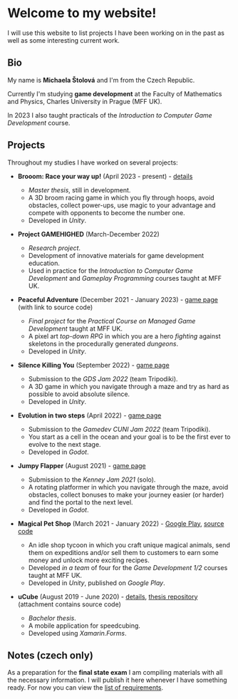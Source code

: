 # Welcome to my website!

I will use this website to list projects I have been working on in the past as well as some interesting current work.

## Bio
My name is **Michaela Štolová** and I'm from the Czech Republic.

Currently I'm studying **game development** at the Faculty of Mathematics and Physics, Charles University in Prague (MFF UK).

In 2023 I also taught practicals of the *Introduction to Computer Game Development* course.

## Projects
Throughout my studies I have worked on several projects:
- **Brooom: Race your way up!** (April 2023 - present) - [details](./projects/brooom.md)
  - *Master thesis*, still in development.
  - A 3D broom racing game in which you fly through hoops, avoid obstacles, collect power-ups, use magic to your advantage and compete with opponents to become the number one.
  - Developed in *Unity*.
- **Project GAMEHIGHED** (March-December 2022)
  - *Research project*.
  - Development of innovative materials for game development education.
  - Used in practice for the *Introduction to Computer Game Development* and *Gameplay Programming* courses taught at MFF UK.

- **Peaceful Adventure** (December 2021 - January 2023) - [game page](https://michelle2.itch.io/peaceful-adventure) (with link to source code)
  - *Final project* for the *Practical Course on Managed Game Development* taught at MFF UK.
  - A pixel art *top-down RPG* in which you are a hero *fighting* against skeletons in the procedurally generated *dungeons*.
  - Developed in *Unity*.
- **Silence Killing You** (September 2022) - [game page](https://michelle2.itch.io/silence-killing-you)
  - Submission to the *GDS Jam 2022* (team Tripodiki).
  - A 3D game in which you navigate through a maze and try as hard as possible to avoid absolute silence.
  - Developed in *Unity*.
- **Evolution in two steps** (April 2022) - [game page](https://michelle2.itch.io/evolution-in-two-steps-now-for-real)
  - Submission to the *Gamedev CUNI Jam 2022* (team Tripodiki).
  - You start as a cell in the ocean and your goal is to be the first ever to evolve to the next stage.
  - Developed in *Godot*.
- **Jumpy Flapper** (August 2021) - [game page](https://michelle2.itch.io/jumpy-flapper)
  - Submission to the *Kenney Jam 2021* (solo).
  - A rotating platformer in which you navigate through the maze, avoid obstacles, collect bonuses to make your journey easier (or harder) and find the portal to the next level.
  - Developed in *Godot*.
- **Magical Pet Shop** (March 2021 - January 2022) - [Google Play](https://play.google.com/store/apps/details?id=com.TheTeamBehind.MagicalPetShop), [source code](https://github.com/maoap1/magical-pet-shop)
  - An idle shop tycoon in which you craft unique magical animals, send them on expeditions and/or sell them to customers to earn some money and unlock more exciting recipes.
  - Developed *in a team* of four for the *Game Development 1/2* courses taught at MFF UK.
  - Developed in *Unity*, published on *Google Play*.
- **uCube** (August 2019 - June 2020) - [details](./projects/ucube.md), [thesis repository](https://dspace.cuni.cz/handle/20.500.11956/119422) (attachment contains source code)
  - *Bachelor thesis*.
  - A mobile application for speedcubing.
  - Developed using *Xamarin.Forms*.

## Notes (czech only)
As a preparation for the **final state exam** I am compiling materials with all the necessary information.
I will publish it here whenever I have something ready.
For now you can view the [list of requirements](./notes/requirements.md).